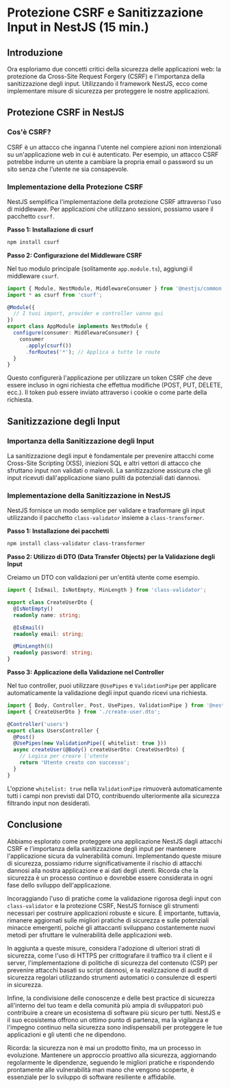 # Protezione CSRF e Sanitizzazione Input in NestJS (15 min.)

## Introduzione

Ora esploriamo due concetti critici della sicurezza delle applicazioni web: la protezione da Cross-Site Request Forgery (CSRF) e l'importanza della sanitizzazione degli input. Utilizzando il framework NestJS, ecco come implementare misure di sicurezza per proteggere le nostre applicazioni.

## Protezione CSRF in NestJS

### Cos'è CSRF?

CSRF è un attacco che inganna l'utente nel compiere azioni non intenzionali su un'applicazione web in cui è autenticato. Per esempio, un attacco CSRF potrebbe indurre un utente a cambiare la propria email o password su un sito senza che l'utente ne sia consapevole.

### Implementazione della Protezione CSRF

NestJS semplifica l'implementazione della protezione CSRF attraverso l'uso di middleware. Per applicazioni che utilizzano sessioni, possiamo usare il pacchetto `csurf`.

**Passo 1: Installazione di csurf**

```bash
npm install csurf
```

**Passo 2: Configurazione del Middleware CSRF**

Nel tuo modulo principale (solitamente `app.module.ts`), aggiungi il middleware `csurf`.

```typescript
import { Module, NestModule, MiddlewareConsumer } from '@nestjs/common';
import * as csurf from 'csurf';

@Module({
  // I tuoi import, provider e controller vanno qui
})
export class AppModule implements NestModule {
  configure(consumer: MiddlewareConsumer) {
    consumer
      .apply(csurf())
      .forRoutes('*'); // Applica a tutte le route
  }
}
```

Questo configurerà l'applicazione per utilizzare un token CSRF che deve essere incluso in ogni richiesta che effettua modifiche (POST, PUT, DELETE, ecc.). Il token può essere inviato attraverso i cookie o come parte della richiesta.

## Sanitizzazione degli Input

### Importanza della Sanitizzazione degli Input

La sanitizzazione degli input è fondamentale per prevenire attacchi come Cross-Site Scripting (XSS), iniezioni SQL e altri vettori di attacco che sfruttano input non validati o malevoli. La sanitizzazione assicura che gli input ricevuti dall'applicazione siano puliti da potenziali dati dannosi.

### Implementazione della Sanitizzazione in NestJS

NestJS fornisce un modo semplice per validare e trasformare gli input utilizzando il pacchetto `class-validator` insieme a `class-transformer`.

**Passo 1: Installazione dei pacchetti**

```bash
npm install class-validator class-transformer
```

**Passo 2: Utilizzo di DTO (Data Transfer Objects) per la Validazione degli Input**

Creiamo un DTO con validazioni per un'entità utente come esempio.

```typescript
import { IsEmail, IsNotEmpty, MinLength } from 'class-validator';

export class CreateUserDto {
  @IsNotEmpty()
  readonly name: string;

  @IsEmail()
  readonly email: string;

  @MinLength(6)
  readonly password: string;
}
```

**Passo 3: Applicazione della Validazione nel Controller**

Nel tuo controller, puoi utilizzare `@UsePipes` e `ValidationPipe` per applicare automaticamente la validazione degli input quando ricevi una richiesta.

```typescript
import { Body, Controller, Post, UsePipes, ValidationPipe } from '@nestjs/common';
import { CreateUserDto } from './create-user.dto';

@Controller('users')
export class UsersController {
  @Post()
  @UsePipes(new ValidationPipe({ whitelist: true }))
  async createUser(@Body() createUserDto: CreateUserDto) {
    // Logica per creare l'utente
    return 'Utente creato con successo';
  }
}
```

L'opzione `whitelist: true` nella `ValidationPipe` rimuoverà automaticamente tutti i campi non previsti dal DTO, contribuendo ulteriormente alla sicurezza filtrando input non desiderati.

## Conclusione

Abbiamo esplorato come proteggere una applicazione NestJS dagli attacchi CSRF e l'importanza della sanitizzazione degli input per mantenere l'applicazione sicura da vulnerabilità comuni. Implementando queste misure di sicurezza, possiamo ridurre significativamente il rischio di attacchi dannosi alla nostra applicazione e ai dati degli utenti. Ricorda che la sicurezza è un processo continuo e dovrebbe essere considerata in ogni fase dello sviluppo dell'applicazione.

Incoraggiando l'uso di pratiche come la validazione rigorosa degli input con `class-validator` e la protezione CSRF, NestJS fornisce gli strumenti necessari per costruire applicazioni robuste e sicure. È importante, tuttavia, rimanere aggiornati sulle migliori pratiche di sicurezza e sulle potenziali minacce emergenti, poiché gli attaccanti sviluppano costantemente nuovi metodi per sfruttare le vulnerabilità delle applicazioni web.

In aggiunta a queste misure, considera l'adozione di ulteriori strati di sicurezza, come l'uso di HTTPS per crittografare il traffico tra il client e il server, l'implementazione di politiche di sicurezza del contenuto (CSP) per prevenire attacchi basati su script dannosi, e la realizzazione di audit di sicurezza regolari utilizzando strumenti automatici o consulenze di esperti in sicurezza.

Infine, la condivisione delle conoscenze e delle best practice di sicurezza all'interno del tuo team e della comunità più ampia di sviluppatori può contribuire a creare un ecosistema di software più sicuro per tutti. NestJS e il suo ecosistema offrono un ottimo punto di partenza, ma la vigilanza e l'impegno continuo nella sicurezza sono indispensabili per proteggere le tue applicazioni e gli utenti che ne dipendono.

Ricorda: la sicurezza non è mai un prodotto finito, ma un processo in evoluzione. Mantenere un approccio proattivo alla sicurezza, aggiornando regolarmente le dipendenze, seguendo le migliori pratiche e rispondendo prontamente alle vulnerabilità man mano che vengono scoperte, è essenziale per lo sviluppo di software resiliente e affidabile.